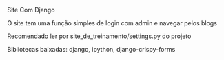 Site Com Django

O site tem uma função simples de login com admin e navegar pelos blogs

Recomendado ler por site_de_treinamento/settings.py do projeto

Bibliotecas baixadas:
django,
ipython,
django-crispy-forms
